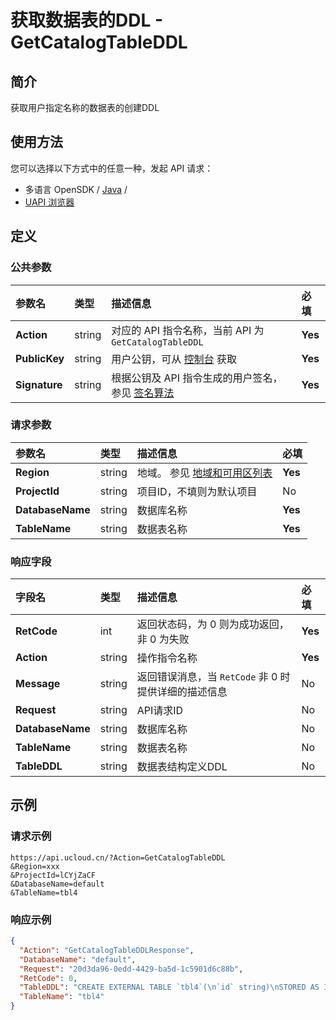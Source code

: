 # 获取数据表的DDL - GetCatalogTableDDL

## 简介

获取用户指定名称的数据表的创建DDL






## 使用方法

您可以选择以下方式中的任意一种，发起 API 请求：
- 多语言 OpenSDK / [Java](https://github.com/ucloud/ucloud-sdk-java) /
- [UAPI 浏览器](https://console.ucloud.cn/uapi/detail?id=GetCatalogTableDDL)


## 定义

### 公共参数

| 参数名 | 类型 | 描述信息 | 必填 |
|:---|:---|:---|:---|
| **Action**     | string  | 对应的 API 指令名称，当前 API 为 `GetCatalogTableDDL`                        | **Yes** |
| **PublicKey**  | string  | 用户公钥，可从 [控制台](https://console.ucloud.cn/uapi/apikey) 获取                                             | **Yes** |
| **Signature**  | string  | 根据公钥及 API 指令生成的用户签名，参见 [签名算法](api/summary/signature.md)  | **Yes** |

### 请求参数

| 参数名 | 类型 | 描述信息 | 必填 |
|:---|:---|:---|:---|
| **Region** | string | 地域。 参见 [地域和可用区列表](api/summary/regionlist) |**Yes**|
| **ProjectId** | string | 项目ID，不填则为默认项目 |No|
| **DatabaseName** | string | 数据库名称 |**Yes**|
| **TableName** | string | 数据表名称 |**Yes**|

### 响应字段

| 字段名 | 类型 | 描述信息 | 必填 |
|:---|:---|:---|:---|
| **RetCode** | int | 返回状态码，为 0 则为成功返回，非 0 为失败 |**Yes**|
| **Action** | string | 操作指令名称 |**Yes**|
| **Message** | string | 返回错误消息，当 `RetCode` 非 0 时提供详细的描述信息 |No|
| **Request** | string | API请求ID |No|
| **DatabaseName** | string | 数据库名称 |No|
| **TableName** | string | 数据表名称 |No|
| **TableDDL** | string | 数据表结构定义DDL |No|




## 示例

### 请求示例
    
```
https://api.ucloud.cn/?Action=GetCatalogTableDDL
&Region=xxx
&ProjectId=lCYjZaCF
&DatabaseName=default
&TableName=tbl4
```

### 响应示例
    
```json
{
  "Action": "GetCatalogTableDDLResponse",
  "DatabaseName": "default",
  "Request": "20d3da96-0edd-4429-ba5d-1c5901d6c88b",
  "RetCode": 0,
  "TableDDL": "CREATE EXTERNAL TABLE `tbl4`(\n`id` string)\nSTORED AS INPUTFORMAT\n'org.apache.hadoop.mapred.TextInputFormat'\nOUTPUTFORMAT\n'org.apache.hadoop.hive.ql.io.HiveIgnoreKeyTextOutputFormat'\nLOCATION\n'ufile://usql/tpc/tpch-s1/nation'\nTBLPROPERTIES (\n'skip.header.line.count'='1',\n'totalSize'='0',\n'delimiter'='|',\n'numFiles'='0',\n'transient_lastDdlTime'='1534840384',\n'classification'='csv')",
  "TableName": "tbl4"
}
```





